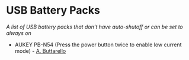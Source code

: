# USB Battery Packs
*A list of USB battery packs that don't have auto-shutoff or can be set to always on*

* AUKEY PB-N54 (Press the power button twice to enable low current mode) - [A. Buttarello](https://t.me/coldcard/16439)

